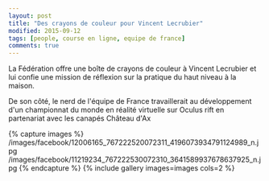 ```yaml
---
layout: post
title: "Des crayons de couleur pour Vincent Lecrubier"
modified: 2015-09-12
tags: [people, course en ligne, equipe de france]
comments: true
---
```


La Fédération offre une boîte de crayons de couleur à Vincent Lecrubier et lui confie une mission de réflexion sur la pratique du haut niveau à la maison.

De son côté, le nerd de l'équipe de France travaillerait au développement d'un championnat du monde en réalité virtuelle sur Oculus rift en partenariat avec les canapés Château d'Ax

{% capture images %}
/images/facebook/12006165_767222520072311_4196073934791124989_n.jpg
/images/facebook/11219234_767222530072310_3641589937678637925_n.jpg
{% endcapture %}
{% include gallery images=images cols=2 %}
